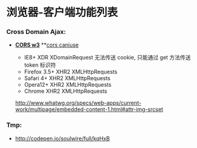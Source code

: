 浏览器-客户端功能列表
=====================

### Cross Domain Ajax:
  * **[CORS w3][]** **[cors caniuse][]
    - IE8+           XDR      XDomainRequest        无法传送 cookie, 只能通过 get 方法传送 token 标识符
    - Firefox 3.5+   XHR2     XMLHttpRequests
    - Safari 4+      XHR2     XMLHttpRequests
    - Opera12+       XHR2     XMLHttpRequests
    - Chrome         XHR2     XMLHttpRequests

    http://www.whatwg.org/specs/web-apps/current-work/multipage/embedded-content-1.html#attr-img-srcset

[CORS w3]: http://www.w3.org/TR/cors/ (Cross-Origin Resource Sharing)
[cors caniuse]: http://caniuse.com/#feat=cors
[RNG]: http://rng.io/

[html5please]: http://html5please.com/
[platformhtml5]: http://platform.html5.org
[ex5-compat-table]: http://kangax.github.com/es5-compat-table

### Tmp:
  * http://codepen.io/soulwire/full/kqHxB
